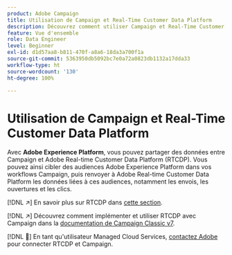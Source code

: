 ```yaml
---
product: Adobe Campaign
title: Utilisation de Campaign et Real-Time Customer Data Platform
description: Découvrez comment utiliser Campaign et Real-Time Customer Data Platform
feature: Vue d'ensemble
role: Data Engineer
level: Beginner
exl-id: d1d57aa8-b811-470f-a8a6-18da3a700f1a
source-git-commit: 5363950db5092bc7e0a72a0823db1132a17dda33
workflow-type: ht
source-wordcount: '130'
ht-degree: 100%

---
```


# Utilisation de Campaign et Real-Time Customer Data Platform

Avec **Adobe Experience Platform**, vous pouvez partager des données entre Campaign et Adobe Real-time Customer Data Platform (RTCDP). Vous pouvez ainsi cibler des audiences Adobe Experience Platform dans vos workflows Campaign, puis renvoyer à Adobe Real-time Customer Data Platform les données liées à ces audiences, notamment les envois, les ouvertures et les clics.

[!DNL :arrow_upper_right:] En savoir plus sur RTCDP dans [cette section](https://experienceleague.adobe.com/docs/experience-platform/rtcdp/overview.html?lang=fr).

[!DNL :arrow_upper_right:] Découvrez comment implémenter et utiliser RTCDP avec Campaign dans la [documentation de Campaign Classic v7](https://experienceleague.adobe.com/docs/campaign-classic/using/integrating-with-adobe-experience-cloud/aep-sources-destinations/get-started-sources-destinations.html?lang=fr#integrating-with-adobe-experience-cloud).

[!DNL :speech_balloon:] En tant qu&#39;utilisateur Managed Cloud Services, [contactez Adobe](../start/campaign-faq.md#support) pour connecter RTCDP et Campaign.
